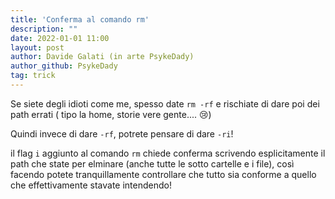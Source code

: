 ```yaml
---
title: 'Conferma al comando rm'
description: ""
date: 2022-01-01 11:00
layout: post
author: Davide Galati (in arte PsykeDady)
author_github: PsykeDady
tag: trick
---
```


Se siete degli idioti come me, spesso date `rm -rf` e rischiate di dare poi dei path errati ( tipo la home, storie vere gente.... 😢)  

Quindi invece di dare `-rf`, potrete pensare di dare `-ri`!

il flag `i` aggiunto al comando `rm`  chiede conferma scrivendo esplicitamente il path che state per elminare (anche tutte le sotto cartelle e i file), così facendo potete tranquillamente controllare che tutto sia conforme a quello che effettivamente stavate intendendo!
